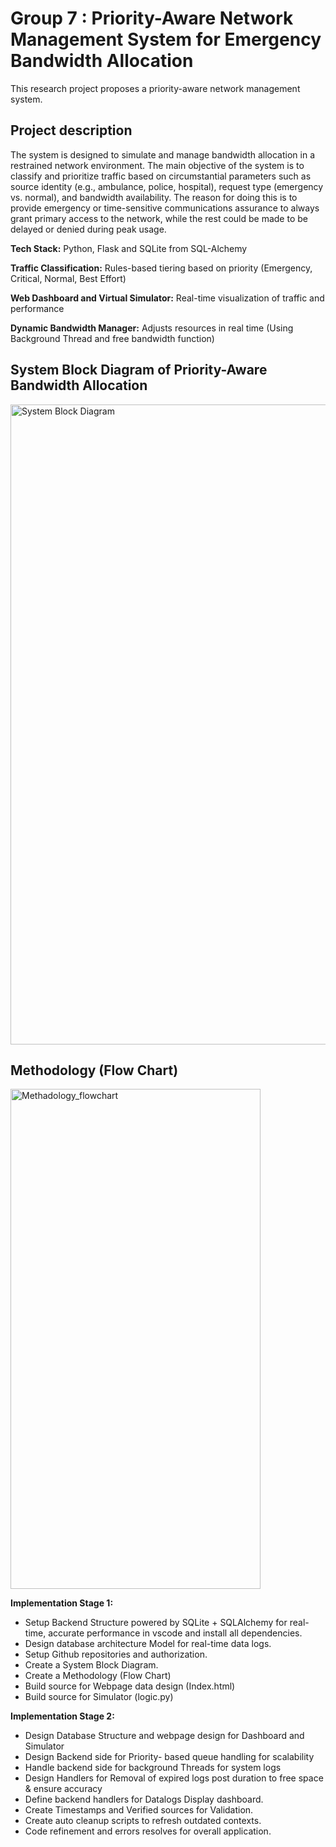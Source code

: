 # Group 7 : Priority-Aware Network Management System for Emergency Bandwidth Allocation
This research project proposes a priority-aware network management system. 

## Project description
The system is designed to simulate and manage bandwidth allocation in a restrained network environment. The main objective of the system is to classify and prioritize traffic based on circumstantial parameters such as source identity (e.g., ambulance, police, hospital), request type (emergency vs. normal), and bandwidth availability. The reason for doing this is to provide emergency or time-sensitive communications assurance to always grant primary access to the network, while the rest could be made to be delayed or denied during peak usage.

**Tech Stack:**                              Python, Flask and SQLite from SQL-Alchemy

**Traffic Classification:**                  Rules-based tiering based on priority (Emergency, Critical, Normal, Best Effort)

**Web Dashboard and Virtual Simulator:**     Real-time visualization of traffic and performance

**Dynamic Bandwidth Manager:**               Adjusts resources in real time (Using Background Thread and free bandwidth function)

## System Block Diagram of Priority-Aware Bandwidth Allocation 
<img width="1536" height="1024" alt="System Block Diagram" src="https://github.com/user-attachments/assets/012386b2-6494-4f63-b2c8-ae0007aaa71f" />

## Methodology (Flow Chart)
<img width="400" height="800" alt="Methadology_flowchart" src="https://github.com/user-attachments/assets/16e5d778-ebc2-45d1-8576-942eacabd491"/>


**Implementation Stage 1:**
- Setup Backend Structure powered by SQLite + SQLAlchemy for real-time, accurate performance in vscode and install all dependencies.
- Design database architecture Model for real-time data logs.
- Setup Github repositories and authorization.
- Create a System Block Diagram.
- Create a Methodology (Flow Chart)
- Build source for Webpage data design (Index.html)
- Build source for Simulator (logic.py)

**Implementation Stage 2:**
- Design Database Structure and webpage design for Dashboard and Simulator
- Design Backend side for Priority- based queue handling for scalability
- Handle backend side for background Threads for system logs
- Design Handlers for Removal of expired logs post duration to free space & ensure accuracy
- Define backend handlers for Datalogs Display dashboard.
- Create Timestamps and Verified sources for Validation.
- Create auto cleanup scripts to refresh outdated contexts.
- Code refinement and errors resolves for overall application.

